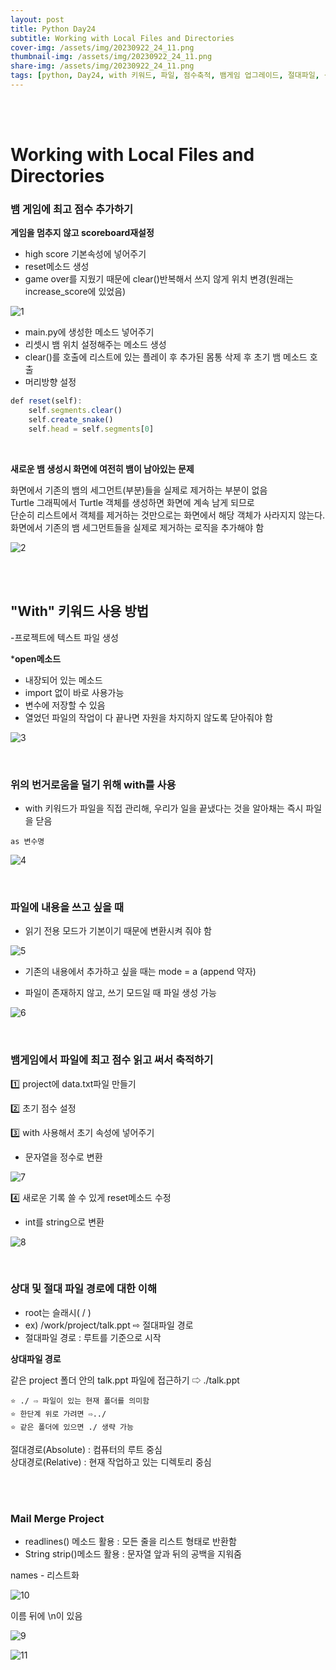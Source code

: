 ```yaml
---
layout: post
title: Python Day24
subtitle: Working with Local Files and Directories
cover-img: /assets/img/20230922_24_11.png
thumbnail-img: /assets/img/20230922_24_11.png
share-img: /assets/img/20230922_24_11.png
tags: [python, Day24, with 키워드, 파일, 점수축적, 뱀게임 업그레이드, 절대파일, 상대파일 경로, Absolute, Relative, mail merge, 메일 머지, readlines, Spring strip]
---
```


<br><br>
  
# Working with Local Files and Directories  
  
### 뱀 게임에 최고 점수 추가하기  
  
**게임을 멈추지 않고 scoreboard재설정**  
  
- high score 기본속성에 넣어주기  
- reset메소드 생성  
- game over를 지웠기 때문에 clear()반복해서 쓰지 않게 위치 변경(원래는 increase_score에 있었음)
   
![1](/assets/img/20230922_24_1.png)  
  
- main.py에 생성한 메소드 넣어주기  
- 리셋시 뱀 위치 설정해주는 메소드 생성  
- clear()를 호출에 리스트에 있는 플레이 후 추가된 몸통 삭제 후 초기 뱀 메소드 호출  
- 머리방향 설정  
  
```javascript
def reset(self):
    self.segments.clear()
    self.create_snake()
    self.head = self.segments[0]
```
 <br>
 
**새로운 뱀 생성시 화면에 여전히 뱀이 남아있는 문제**  
  
화면에서 기존의 뱀의 세그먼트(부분)들을 실제로 제거하는 부분이 없음  
Turtle 그래픽에서 Turtle 객체를 생성하면 화면에 계속 남게 되므로   
단순히 리스트에서 객체를 제거하는 것만으로는 화면에서 해당 객체가 사라지지 않는다.  
화면에서 기존의 뱀 세그먼트들을 실제로 제거하는 로직을 추가해야 함  
  
![2](/assets/img/20230922_24_2.png)  

<br><br>
  
## "With" 키워드 사용 방법  
-프로젝트에 텍스트 파일 생성  
  
***open메소드**  
- 내장되어 있는 메소드  
- import 없이 바로 사용가능  
- 변수에 저장할 수 있음  
- 열었던 파일의 작업이 다 끝나면 자원을 차지하지 않도록 닫아줘야 함
  
![3](/assets/img/20230922_24_3.png)  

<br>
  
### 위의 번거로움을 덜기 위해 with를 사용  
- with 키워드가 파일을 직접 관리해, 우리가 일을 끝냈다는 것을 알아채는 즉시 파일을 닫음  
  
~~~
as 변수명
~~~
  
![4](/assets/img/20230922_24_4.png)  

<br>

### 파일에 내용을 쓰고 싶을 때  
  
- 읽기 전용 모드가 기본이기 때문에 변환시켜 줘야 함
  
![5](/assets/img/20230922_24_5.png)  
  
- 기존의 내용에서 추가하고 싶을 때는 mode = a (append 약자)  
  
- 파일이 존재하지 않고, 쓰기 모드일 때 파일 생성 가능
   
![6](/assets/img/20230922_24_6.png)  

<br>
  
### 뱀게임에서 파일에 최고 점수 읽고 써서 축적하기  
  
1️⃣ project에 data.txt파일 만들기  
  
2️⃣ 초기 점수 설정  
  
3️⃣ with 사용해서 초기 속성에 넣어주기  
  
- 문자열을 정수로 변환
   
![7](/assets/img/20230922_24_7.png)  
  
4️⃣ 새로운 기록 쓸 수 있게 reset메소드 수정  
  
- int를 string으로 변환
   
![8](/assets/img/20230922_24_8.png)  

  <br>

### 상대 및 절대 파일 경로에 대한 이해  
  
- root는 슬래시( / )  
- ex) /work/project/talk.ppt ⇨ 절대파일 경로  
- 절대파일 경로 : 루트를 기준으로 시작  
  
**상대파일 경로**  
  
같은 project 폴더 안의 talk.ppt 파일에 접근하기 ⇨ ./talk.ppt  
  
~~~
⭐️ ./ ⇨ 파일이 있는 현재 폴더를 의미함
⭐️ 한단계 위로 가려면 ⇨../
⭐️ 같은 폴더에 있으면 ./ 생략 가능
~~~  
  
절대경로(Absolute) : 컴퓨터의 루트 중심  
상대경로(Relative) : 현재 작업하고 있는 디렉토리 중심  

  <br><br>
  
### Mail Merge Project  
  
- readlines() 메소드 활용 : 모든 줄을 리스트 형태로 반환함  
- String strip()메소드 활용 : 문자열 앞과 뒤의 공백을 지워줌  
  
names - 리스트화  
  
![10](/assets/img/20230922_24_10.png)  
  
이름 뒤에 \n이 있음  
  
![9](/assets/img/20230922_24_9.png)  
  
![11](/assets/img/20230922_24_11.png)  
